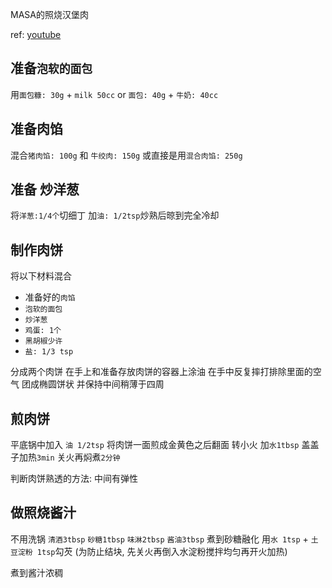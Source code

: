 MASA的照烧汉堡肉

ref: [youtube](https://www.youtube.com/watch?v=AM11kVCExm0&t=370s)

## 准备`泡软的面包`
用`面包糠: 30g` + `milk 50cc`
or
`面包: 40g` + `牛奶: 40cc`


## 准备肉馅
混合`猪肉馅: 100g` 和 `牛绞肉: 150g`
或直接是用`混合肉馅: 250g`

## 准备 炒洋葱
将`洋葱:1/4个`切细丁
加`油: 1/2tsp`炒熟后晾到完全冷却

## 制作肉饼
将以下材料混合
* 准备好的`肉馅`
* `泡软的面包`
* `炒洋葱`
* `鸡蛋: 1个`
* `黑胡椒少许`
* `盐: 1/3 tsp`

分成两个肉饼
在手上和准备存放肉饼的容器上涂油
在手中反复摔打排除里面的空气
团成椭圆饼状 并保持中间稍薄于四周

## 煎肉饼
平底锅中加入 `油 1/2tsp`
将肉饼一面煎成金黄色之后翻面
转小火
加`水1tbsp` 盖盖子加热`3min`
关火再焖煮`2分钟`

判断肉饼熟透的方法: 中间有弹性

## 做照烧酱汁
不用洗锅
`清酒3tbsp`
`砂糖1tbsp`
`味淋2tbsp`
`酱油3tbsp`
煮到砂糖融化
用`水 1tsp` + `土豆淀粉 1tsp`勾芡
(为防止结块, 先关火再倒入水淀粉搅拌均匀再开火加热)

煮到酱汁浓稠

 